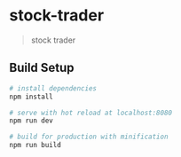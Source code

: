 # stock-trader

> stock trader

## Build Setup

``` bash
# install dependencies
npm install

# serve with hot reload at localhost:8080
npm run dev

# build for production with minification
npm run build
```
